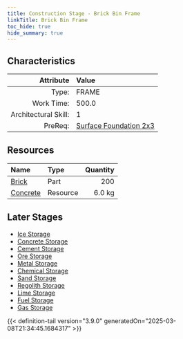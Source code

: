 ```yaml
---
title: Construction Stage - Brick Bin Frame
linkTitle: Brick Bin Frame
toc_hide: true
hide_summary: true
---
```

<!-- This is generated by the MarsSim HelpGenertor, do not edit. -->

## Characteristics

| Attribute      | Value |
|--------:|:------|
|Type:|FRAME|
|Work Time:|500.0|
|Architectural Skill:|1|
|PreReq:|[Surface Foundation 2x3](/docs/definitions/construction/surface-foundation-2x3)|

## Resources

| Name | Type | Quantity |
|:-----|:-----|-----:|
|[Brick](/docs/definitions/part/brick)|Part|200|
|[Concrete](/docs/definitions/resource/concrete)|Resource|6.0 kg|

## Later Stages
- [Ice Storage](/docs/definitions/construction/ice-storage)
- [Concrete Storage](/docs/definitions/construction/concrete-storage)
- [Cement Storage](/docs/definitions/construction/cement-storage)
- [Ore Storage](/docs/definitions/construction/ore-storage)
- [Metal Storage](/docs/definitions/construction/metal-storage)
- [Chemical Storage](/docs/definitions/construction/chemical-storage)
- [Sand Storage](/docs/definitions/construction/sand-storage)
- [Regolith Storage](/docs/definitions/construction/regolith-storage)
- [Lime Storage](/docs/definitions/construction/lime-storage)
- [Fuel Storage](/docs/definitions/construction/fuel-storage)
- [Gas Storage](/docs/definitions/construction/gas-storage)



{{< definition-tail version="3.9.0" generatedOn="2025-03-08T21:34:45.1684317" >}}

